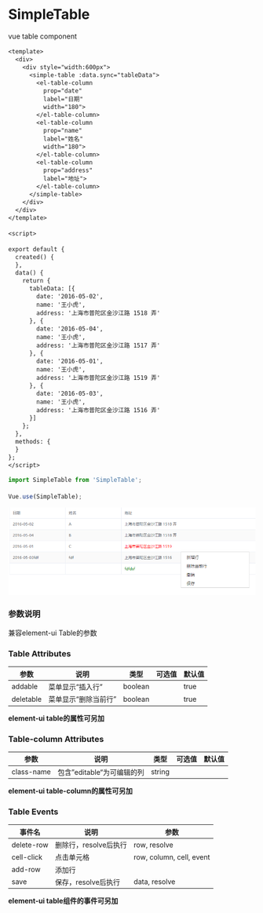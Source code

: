 # SimpleTable
vue table component
```vue
<template>
  <div>
    <div style="width:600px">
      <simple-table :data.sync="tableData">
        <el-table-column
          prop="date"
          label="日期"
          width="180">
        </el-table-column>
        <el-table-column
          prop="name"
          label="姓名"
          width="180">
        </el-table-column>
        <el-table-column
          prop="address"
          label="地址">
        </el-table-column>      
      </simple-table>
    </div>
  </div>
</template>

<script>

export default {
  created() {
  },
  data() {
    return {
      tableData: [{
        date: '2016-05-02',
        name: '王小虎',
        address: '上海市普陀区金沙江路 1518 弄'
      }, {
        date: '2016-05-04',
        name: '王小虎',
        address: '上海市普陀区金沙江路 1517 弄'
      }, {
        date: '2016-05-01',
        name: '王小虎',
        address: '上海市普陀区金沙江路 1519 弄'
      }, {
        date: '2016-05-03',
        name: '王小虎',
        address: '上海市普陀区金沙江路 1516 弄'
      }]
    };
  },
  methods: {
  }
};
</script>
```
```javascript
import SimpleTable from 'SimpleTable';

Vue.use(SimpleTable);
```

![edit-sample](./screenshot/edit.png)

### 参数说明

兼容element-ui Table的参数

### Table Attributes

| 参数      | 说明                 | 类型    | 可选值 | 默认值 |
| --------- | -------------------- | ------- | ------ | ------ |
| addable   | 菜单显示“插入行”     | boolean |        | true   |
| deletable | 菜单显示“删除当前行” | boolean |        | true   |

**element-ui table的属性可另加**

### Table-column Attributes

| 参数       | 说明                       | 类型   | 可选值 | 默认值 |
| ---------- | -------------------------- | ------ | ------ | ------ |
| class-name | 包含”editable“为可编辑的列 | string |        |        |

**element-ui table-column的属性可另加**

### Table Events

| 事件名     | 说明                  | 参数                     |
| ---------- | --------------------- | ------------------------ |
| delete-row | 删除行，resolve后执行 | row, resolve             |
| cell-click | 点击单元格            | row, column, cell, event |
| add-row    | 添加行                |                          |
| save       | 保存，resolve后执行   | data, resolve            |

**element-ui table组件的事件可另加**

